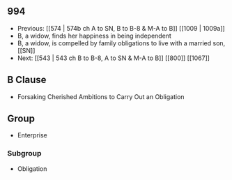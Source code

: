 ## 994
- Previous: [[574 | 574b ch A to SN, B to B-8 &amp; M-A to B]] [[1009 | 1009a]] 
- B, a widow, finds her happiness in being independent
- B, a widow, is compelled by family obligations to live with a married son, [[SN]]
- Next: [[543 | 543 ch B to B-8, A to SN &amp; M-A to B]] [[800]] [[1067]] 

## B Clause
- Forsaking Cherished Ambitions to Carry Out an Obligation

## Group
- Enterprise

### Subgroup
- Obligation


